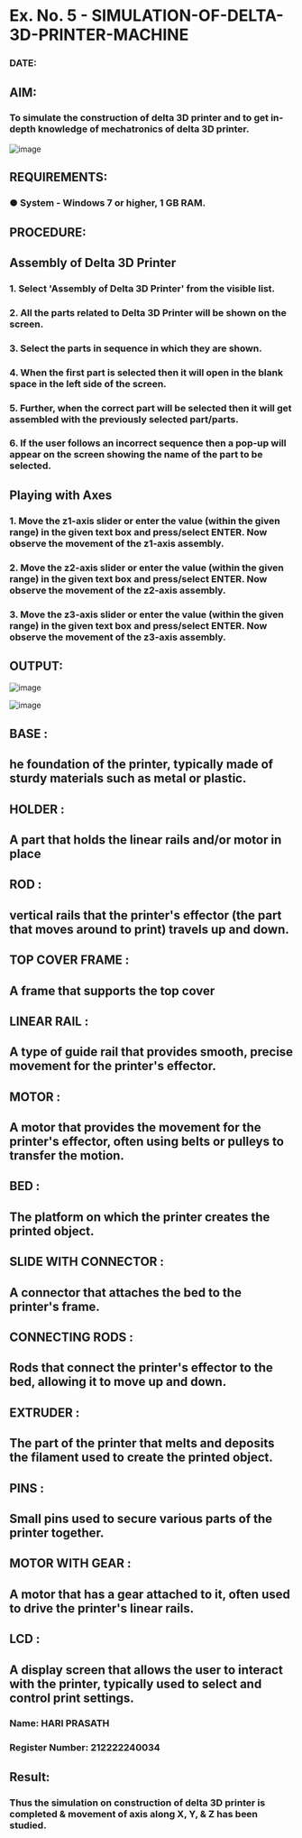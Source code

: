 # Ex. No. 5 - SIMULATION-OF-DELTA-3D-PRINTER-MACHINE

### DATE: 
## AIM:
### To simulate the construction of delta 3D printer and to get in-depth knowledge of mechatronics of delta 3D printer.

![image](https://github.com/Sellakumar1987/Ex.-No.-5---SIMULATION-OF-DELTA-3D-PRINTER-MACHINE/assets/113594316/c784471e-098f-456d-9c1b-e9f0ce56cc9b)

## REQUIREMENTS:
### ●	System - Windows 7 or higher, 1 GB RAM.

## PROCEDURE:

## Assembly of Delta 3D Printer
### 1.	Select 'Assembly of Delta 3D Printer' from the visible list.
### 2.	All the parts related to Delta 3D Printer will be shown on the screen.
### 3.	Select the parts in sequence in which they are shown.
### 4.	When the first part is selected then it will open in the blank space in the left side of the screen.
### 5.	Further, when the correct part will be selected then it will get assembled with the previously selected part/parts.
### 6.	If the user follows an incorrect sequence then a pop-up will appear on the screen showing the name of the part to be selected.

## Playing with Axes
### 1.	Move the z1-axis slider or enter the value (within the given range) in the given text box and press/select ENTER. Now observe the movement of the z1-axis assembly.
### 2.	Move the z2-axis slider or enter the value (within the given range) in the given text box and press/select ENTER. Now observe the movement of the z2-axis assembly.
### 3.	Move the z3-axis slider or enter the value (within the given range) in the given text box and press/select ENTER. Now observe the movement of the z3-axis assembly.

## OUTPUT:
![image](https://github.com/Sellakumar1987/Ex.-No.-5---SIMULATION-OF-DELTA-3D-PRINTER-MACHINE/assets/113594316/10304caa-3e0f-4c4a-bd73-3cadb477a64b)

![image](https://github.com/Sellakumar1987/Ex.-No.-5---SIMULATION-OF-DELTA-3D-PRINTER-MACHINE/assets/113594316/1f3e6b6d-0724-41dc-b7d2-15516060d066)

## BASE :
## he foundation of the printer, typically made of sturdy materials such as metal or plastic.
## HOLDER :
## A part that holds the linear rails and/or motor in place
## ROD :
## vertical rails that the printer's effector (the part that moves around to print) travels up and down.
## TOP COVER FRAME :
## A frame that supports the top cover
## LINEAR RAIL :
## A type of guide rail that provides smooth, precise movement for the printer's effector.
## MOTOR :
## A motor that provides the movement for the printer's effector, often using belts or pulleys to transfer the motion.
## BED :
## The platform on which the printer creates the printed object.
## SLIDE WITH CONNECTOR :
## A connector that attaches the bed to the printer's frame.
## CONNECTING RODS :
## Rods that connect the printer's effector to the bed, allowing it to move up and down.
## EXTRUDER :
## The part of the printer that melts and deposits the filament used to create the printed object.
## PINS :
## Small pins used to secure various parts of the printer together.
## MOTOR WITH GEAR :
## A motor that has a gear attached to it, often used to drive the printer's linear rails.
## LCD :
## A display screen that allows the user to interact with the printer, typically used to select and control print settings.

### Name: HARI PRASATH
### Register Number: 212222240034

## Result: 
### Thus the simulation on construction of delta 3D printer is completed & movement of axis along X, Y, & Z has been studied.
